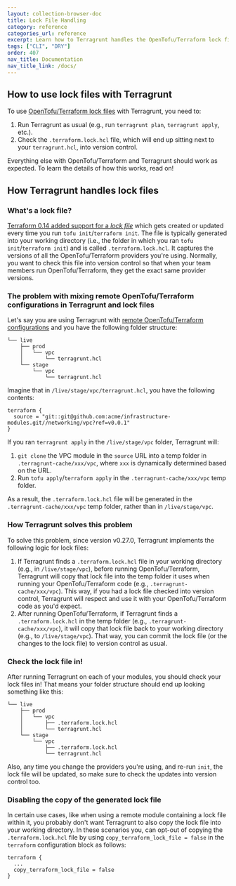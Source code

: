 ```yaml
---
layout: collection-browser-doc
title: Lock File Handling
category: reference
categories_url: reference
excerpt: Learn how to Terragrunt handles the OpenTofu/Terraform lock file
tags: ["CLI", "DRY"]
order: 407
nav_title: Documentation
nav_title_link: /docs/
---
```


## How to use lock files with Terragrunt

To use [OpenTofu/Terraform lock files](https://opentofu.org/docs/language/files/dependency-lock/) with Terragrunt, you
need to:

1. Run Terragrunt as usual (e.g., run `terragrunt plan`, `terragrunt apply`, etc.).
1. Check the `.terraform.lock.hcl` file, which will end up sitting next to your `terragrunt.hcl`, into version control.

Everything else with OpenTofu/Terraform and Terragrunt should work as expected. To learn the details of how this works, read on!

## How Terragrunt handles lock files

### What's a lock file?

[Terraform 0.14 added support for a
*lock file*](https://www.hashicorp.com/blog/terraform-0-14-introduces-a-dependency-lock-file-for-providers)
which gets created or updated every time you run `tofu init`/`terraform init`. The file is typically generated into your working
directory (i.e., the folder in which you ran `tofu init`/`terraform init`) and is called `.terraform.lock.hcl`.
It captures the versions of all the OpenTofu/Terraform providers you're using. Normally, you want to check this file into
version control so that when your team members run OpenTofu/Terraform, they get the exact same provider versions.

### The problem with mixing remote OpenTofu/Terraform configurations in Terragrunt and lock files

Let's say you are using Terragrunt with [remote OpenTofu/Terraform
configurations]({{site.baseurl}}/docs/features/units/) and you have the following folder
structure:

```tree
└── live
    ├── prod
    │   └── vpc
    │       └── terragrunt.hcl
    └── stage
        └── vpc
            └── terragrunt.hcl
```

Imagine that in `/live/stage/vpc/terragrunt.hcl`, you have the following contents:

```hcl
terraform {
  source = "git::git@github.com:acme/infrastructure-modules.git//networking/vpc?ref=v0.0.1"
}
```

If you ran `terragrunt apply` in the `/live/stage/vpc` folder, Terragrunt will:

1. `git clone` the VPC module in the `source` URL into a temp folder in `.terragrunt-cache/xxx/vpc`, where `xxx` is
   dynamically determined based on the URL.
1. Run `tofu apply`/`terraform apply` in the `.terragrunt-cache/xxx/vpc` temp folder.

As a result, the `.terraform.lock.hcl` file will be generated in the `.terragrunt-cache/xxx/vpc` temp folder, rather
than in `/live/stage/vpc`.

### How Terragrunt solves this problem

To solve this problem, since version v0.27.0, Terragrunt implements the following logic for lock files:

1. If Terragrunt finds a `.terraform.lock.hcl` file in your working directory (e.g., in `/live/stage/vpc`), before
   running OpenTofu/Terraform, Terragrunt will copy that lock file into the temp folder it uses when running your OpenTofu/Terraform code
   (e.g., `.terragrunt-cache/xxx/vpc`). This way, if you had a lock file checked into version control, Terragrunt will
   respect and use it with your OpenTofu/Terraform code as you'd expect.
1. After running OpenTofu/Terraform, if Terragrunt finds a `.terraform.lock.hcl` in the temp folder (e.g.,
   `.terragrunt-cache/xxx/vpc`), it will copy that lock file back to your working directory (e.g., to `/live/stage/vpc`).
   That way, you can commit the lock file (or the changes to the lock file) to version control as usual.

<!-- markdownlint-disable MD026 -->
### Check the lock file in!

After running Terragrunt on each of your modules, you should check your lock files in! That means your folder structure
should end up looking something like this:

```tree
└── live
    ├── prod
    │   └── vpc
    │       ├── .terraform.lock.hcl
    │       └── terragrunt.hcl
    └── stage
        └── vpc
            ├── .terraform.lock.hcl
            └── terragrunt.hcl
```

Also, any time you change the providers you're using, and re-run `init`, the lock file will be updated, so make sure
to check the updates into version control too.

### Disabling the copy of the generated lock file

In certain use cases, like when using a remote module containing a lock file within it, you probably
don't want Terragrunt to also copy the lock file into your working directory. In these scenarios you, can opt-out of copying
the `.terraform.lock.hcl` file by using `copy_terraform_lock_file = false` in the `terraform` configuration block as follows:

```hcl
terraform {
  ...
  copy_terraform_lock_file = false
}
```

